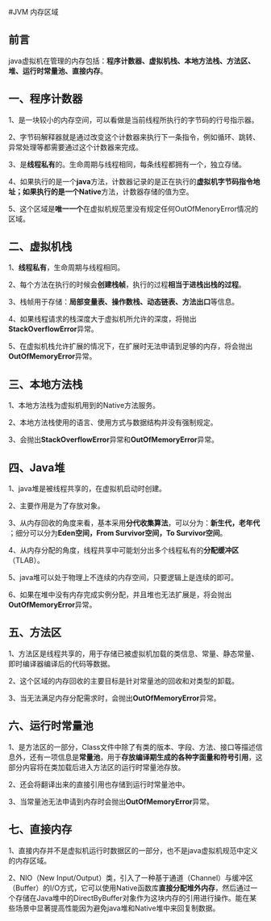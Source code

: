#JVM 内存区域

## 前言 ##
java虚拟机在管理的内存包括：**程序计数器、虚拟机栈、本地方法栈、方法区、堆、运行时常量池、直接内存**。

## 一、程序计数器 
 
   1、是一块较小的内存空间，可以看做是当前线程所执行的字节码的行号指示器。

   2、字节码解释器就是通过改变这个计数器来执行下一条指令，例如循环、跳转、异常处理等都需要通过这个计数器来完成。
   
   3、是**线程私有**的。生命周期与线程相同，每条线程都拥有一个，独立存储。
	
   4、如果执行的是一个**java**方法，计数器记录的是正在执行的**虚拟机字节码指令地址；**如果执行的是一个**Native**方法，计数器存储的值为空。
   
   5、这个区域是**唯一一个**在虚拟机规范里没有规定任何OutOfMenoryError情况的区域。

## 二、虚拟机栈 ##
   1、**线程私有**，生命周期与线程相同。
   
   2、每个方法在执行的时候会**创建栈帧**，执行的过程**相当于进栈出栈的过程**。
	
   3、栈帧用于存储：**局部变量表、操作数栈、动态链表、方法出口**等信息。

   4、如果线程请求的栈深度大于虚拟机所允许的深度，将抛出**StackOverflowError**异常。

   5、在虚拟机栈允许扩展的情况下，在扩展时无法申请到足够的内存，将会抛出**OutOfMemoryError**异常。

## 三、本地方法栈
   1、本地方法栈为虚拟机用到的Native方法服务。
	
   2、本地方法栈使用的语言、使用方式与数据结构并没有强制规定。
   
   3、会抛出**StackOverflowError**异常和**OutOfMemoryError**异常。

## 四、Java堆
   1、java堆是被线程共享的，在虚拟机启动时创建。

   2、主要作用是为了存放对象。
   
   3、从内存回收的角度来看，基本采用**分代收集算法**，可以分为：**新生代，老年代** ；细分可以分为**Eden空间，From Survivor空间，To Survivor空间**。
   
   4、从内存分配的角度，线程共享中可能划分出多个线程私有的**分配缓冲区** （TLAB）。  

   5、java堆可以处于物理上不连续的内存空间，只要逻辑上是连续的即可。

   6、如果在堆中没有内存完成实例分配，并且堆也无法扩展是，将会抛出**OutOfMemoryError**异常。

## 五、方法区

1、方法区是线程共享的，用于存储已被虚拟机加载的类信息、常量、静态常量、即时编译器编译后的代码等数据。

2、这个区域的内存回收的主要目标是针对常量池的回收和对类型的卸载。

3、当无法满足内存分配需求时，会抛出**OutOfMemoryError**异常。

## 六、运行时常量池

1、是方法区的一部分，Class文件中除了有类的版本、字段、方法、接口等描述信息外，还有一项信息是**常量池**，用于**存放编译期生成的各种字面量和符号引用**，这部分内容将在类加载后进入方法区的运行时常量池存放。

2、还会将翻译出来的直接引用也存储到运行时常量池中。

3、当常量池无法申请到内存时会抛出**OutOfMemoryError**异常。

## 七、直接内存
1、直接内存并不是虚拟机运行时数据区的一部分，也不是java虚拟机规范中定义的内存区域。

2、NIO（New Input/Output）类，引入了一种基于通道（Channel）与缓冲区（Buffer）的I/O方式，它可以使用Native函数库**直接分配堆外内存**，然后通过一个存储在Java堆中的DirectByBuffer对象作为这块内存的引用进行操作。能在某些场景中显著提高性能因为避免java堆和Native堆中来回复制数据。  